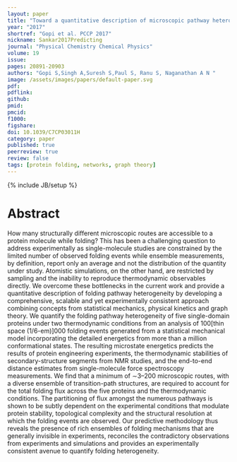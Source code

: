 ```yaml
---
layout: paper
title: "Toward a quantitative description of microscopic pathway heterogeneity in protein folding"
year: "2017"
shortref: "Gopi et al. PCCP 2017"
nickname: Sankar2017Predicting
journal: "Physical Chemistry Chemical Physics"
volume: 19
issue: 
pages: 20891-20903
authors: "Gopi S,Singh A,Suresh S,Paul S, Ranu S, Naganathan A N "
image: /assets/images/papers/default-paper.svg
pdf: 
pdflink: 
github: 
pmid: 
pmcid: 
f1000: 
figshare: 
doi: 10.1039/C7CP03011H
category: paper
published: true
peerreview: true
review: false
tags: [protein folding, networks, graph theory]
---
```

{% include JB/setup %}

# Abstract 

How many structurally different microscopic routes are accessible to a protein molecule while folding? This has been a challenging question to address experimentally as single-molecule studies are constrained by the limited number of observed folding events while ensemble measurements, by definition, report only an average and not the distribution of the quantity under study. Atomistic simulations, on the other hand, are restricted by sampling and the inability to reproduce thermodynamic observables directly. We overcome these bottlenecks in the current work and provide a quantitative description of folding pathway heterogeneity by developing a comprehensive, scalable and yet experimentally consistent approach combining concepts from statistical mechanics, physical kinetics and graph theory. We quantify the folding pathway heterogeneity of five single-domain proteins under two thermodynamic conditions from an analysis of 100[thin space (1/6-em)]000 folding events generated from a statistical mechanical model incorporating the detailed energetics from more than a million conformational states. The resulting microstate energetics predicts the results of protein engineering experiments, the thermodynamic stabilities of secondary-structure segments from NMR studies, and the end-to-end distance estimates from single-molecule force spectroscopy measurements. We find that a minimum of ∼3–200 microscopic routes, with a diverse ensemble of transition-path structures, are required to account for the total folding flux across the five proteins and the thermodynamic conditions. The partitioning of flux amongst the numerous pathways is shown to be subtly dependent on the experimental conditions that modulate protein stability, topological complexity and the structural resolution at which the folding events are observed. Our predictive methodology thus reveals the presence of rich ensembles of folding mechanisms that are generally invisible in experiments, reconciles the contradictory observations from experiments and simulations and provides an experimentally consistent avenue to quantify folding heterogeneity.